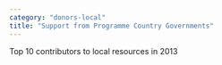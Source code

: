 ```yaml
---
category: "donors-local"
title: "Support from Programme Country Governments"
---
```


<p class='heading-desc'>
	Top 10 contributors to local resources in 2013
</p>
